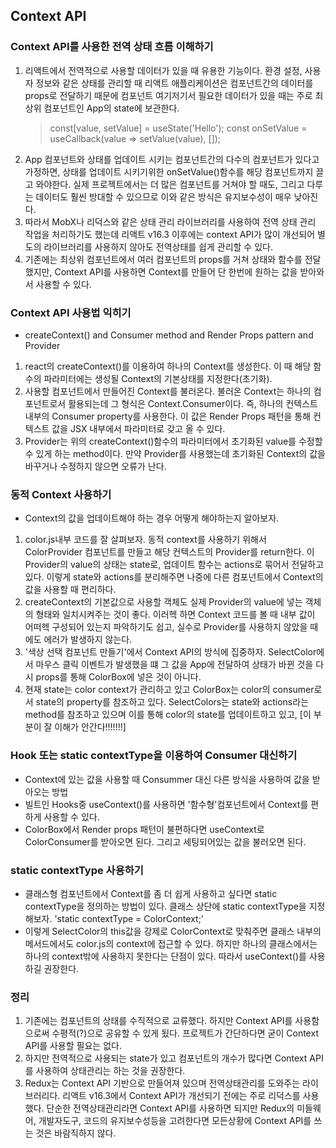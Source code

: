 ## Context API

### Context API를 사용한 전역 상태 흐름 이해하기

1. 리액트에서 전역적으로 사용할 데이터가 있을 때 유용한 기능이다. 환경 설정, 사용자 정보와 같은 상태를 관리할 때 리액트 애플리케이션은 컴포넌트간의 데이터를 props로 전달하기 때문에 컴포넌트 여기저기서 필요한 데이터가 있을 때는 주로 최상위 컴포넌트인 App의 state에 보관한다.
   > const[value, setValue] = useState('Hello');
   > const onSetValue = useCallback(value => setValue(value), []);
2. App 컴포넌트와 상태를 업데이트 시키는 컴포넌트간의 다수의 컴포넌트가 있다고 가정하면, 상태를 업데이트 시키기위한 onSetValue()함수를 해당 컴포넌트까지 끌고 와야한다. 실제 프로젝트에서는 더 많은 컴포넌트를 거쳐야 할 때도, 그리고 다루는 데이터도 훨씬 방대할 수 있으므로 이와 같은 방식은 유지보수성이 매우 낮아진다.
3. 따라서 MobX나 리덕스와 같은 상태 관리 라이브러리를 사용하여 전역 상태 관리 작업을 처리하기도 했는데 리액트 v16.3 이후에는 context API가 많이 개선되어 별도의 라이브러리를 사용하지 않아도 전역상태를 쉽게 관리할 수 있다.
4. 기존에는 최상위 컴포넌트에서 여러 컴포넌트의 props를 거쳐 상태와 함수를 전달했지만, Context API를 사용하면 Context를 만들어 단 한번에 원하는 값을 받아와서 사용할 수 있다.

### Context API 사용법 익히기

- createContext() and Consumer method and Render Props pattern and Provider

1. react의 createContext()를 이용하여 하나의 Context를 생성한다. 이 때 해당 함수의 파라미터에는 생성될 Context의 기본상태를 지정한다(초기화).
2. 사용할 컴포넌트에서 만들어진 Context를 불러온다. 불러온 Context는 하나의 컴포넌트로서 활용되는데 그 형식은 Context.Consumer이다. 즉, 하나의 컨텍스트 내부의 Consumer property를 사용한다. 이 값은 Render Props 패턴을 통해 컨텍스트 값을 JSX 내부에서 파라미터로 갖고 올 수 있다.
3. Provider는 위의 createContext()함수의 파라미터에서 초기화된 value를 수정할 수 있게 하는 method이다. 만약 Provider를 사용했는데 초기화된 Context의 값을 바꾸거나 수정하지 않으면 오류가 난다.

### 동적 Context 사용하기

- Context의 값을 업데이트해야 하는 경우 어떻게 해야하는지 알아보자.

1. color.js내부 코드를 잘 살펴보자. 동적 context를 사용하기 위해서 ColorProvider 컴포넌트를 만들고 해당 컨텍스트의 Provider를 return한다. 이 Provider의 value의 상태는 state로, 업데이트 함수는 actions로 묶어서 전달하고 있다. 이렇게 state와 actions를 분리해주면 나중에 다른 컴포넌트에서 Context의 값을 사용할 때 편리하다.
2. createContext의 기본값으로 사용할 객체도 실제 Provider의 value에 넣는 객체의 형태와 일치시켜주는 것이 좋다. 이러헥 하면 Context 코드를 볼 때 내부 값이 어떠헥 구성되어 있는지 파악하기도 쉽고, 실수로 Provider를 사용하지 않았을 때에도 에러가 발생하지 않는다.
3. '색상 선택 컴포넌트 만들기'에서 Context API의 방식에 집중하자. SelectColor에서 마우스 클릭 이벤트가 발생했을 떄 그 값을 App에 전달하여 상태가 바뀐 것을 다시 props를 통해 ColorBox에 넣은 것이 아니다.
4. 현재 state는 color context가 관리하고 있고 ColorBox는 color의 consumer로서 state의 property를 참조하고 있다. SelectColors는 state와 actions라는 method를 참조하고 있으며 이를 통해 color의 state를 업데이트하고 있고, [이 부분이 잘 이해가 안간다!!!!!!!]

### Hook 또는 static contextType을 이용하여 Consumer 대신하기

- Context에 있는 값을 사용할 때 Consummer 대신 다른 방식을 사용하여 값을 받아오는 방법
- 빌트인 Hooks중 useContext()를 사용하면 '함수형'컴포넌트에서 Context를 편하게 사용할 수 있다.
- ColorBox에서 Render props 패턴이 불편하다면 useContext로 ColorConsumer를 받아오면 된다. 그리고 세팅되어있는 값을 불러오면 된다.

### static contextType 사용하기

- 클래스형 컴포넌트에서 Context를 좀 더 쉽게 사용하고 싶다면 static contextType을 정의하는 방법이 있다. 클래스 상단에 static contextType을 지정해보자. 'static contextType = ColorContext;'
- 이렇게 SelectColor의 this값을 강제로 ColorContext로 맞춰주면 클래스 내부의 메서드에서도 color.js의 context에 접근할 수 있다. 하지만 하나의 클래스에서는 하나의 context밖에 사용하지 못한다는 단점이 있다. 따라서 useContext()를 사용하길 권장한다.

### 정리

1. 기존에는 컴포넌트의 상태를 수직적으로 교류했다. 하지만 Context API를 사용함으로써 수평적(?)으로 공유할 수 있게 됬다. 프로젝트가 간단하다면 굳이 Context API를 사용할 필요는 없다.
2. 하지만 전역적으로 사용되는 state가 있고 컴포넌트의 개수가 많다면 Context API를 사용하여 상태관리는 하는 것을 권장한다.
3. Redux는 Context API 기반으로 만들어져 있으며 전역상태관리를 도와주는 라이브러리다. 리액트 v16.3에서 Context API가 개선되기 전에는 주로 리덕스를 사용했다. 단순한 전역상태관리라면 Context API를 사용하면 되지만 Redux의 미들웨어, 개발자도구, 코드의 유지보수성등을 고려한다면 모든상황에 Context API를 쓰는 것은 바람직하지 않다.
